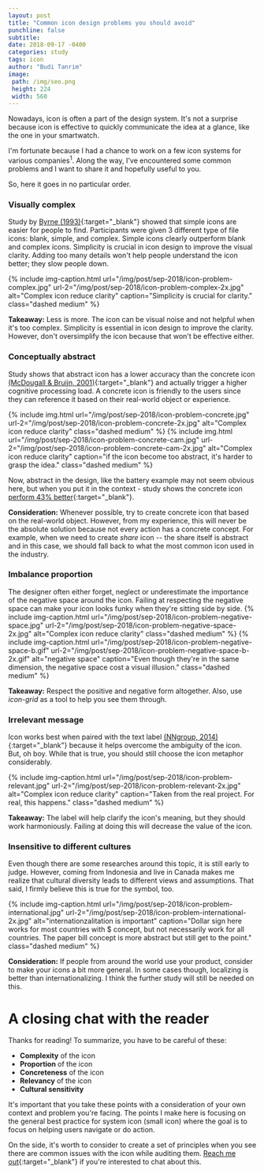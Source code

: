 ```yaml
---
layout: post
title: "Common icon design problems you should avoid"
punchline: false
subtitle: 
date: 2018-09-17 -0400
categories: study
tags: icon
author: "Budi Tanrim"
image:
 path: /img/seo.png
 height: 224
 width: 560
---
```


Nowadays, icon is often a part of the design system. It's not a surprise because icon is effective to quickly communicate the idea at a glance, like the one in your smartwatch.

I'm fortunate because I had a chance to work on a few icon systems for various companies<sup>1</sup>. Along the way, I've encountered some common problems and I want to share it and hopefully useful to you. 

So, here it goes in no particular order.

### Visually complex
Study by [Byrne (1993)][complex]{:target="_blank"} showed that simple icons are easier for people to find. Participants were given 3 different type of file icons: blank, simple, and complex. Simple icons clearly outperform blank and complex icons. Simplicity is crucial in icon design to improve the visual clarity. Adding too many details won't help people understand the icon better; they slow people down.

{% include img-caption.html url="/img/post/sep-2018/icon-problem-complex.jpg" url-2="/img/post/sep-2018/icon-problem-complex-2x.jpg" alt="Complex icon reduce clarity" caption="Simplicity is crucial for clarity." class="dashed medium" %}

**Takeaway:** Less is more. The icon can be visual noise and not helpful when it's too complex. Simplicity is essential in icon design to improve the clarity. However, don't oversimplify the icon because that won't be effective either.


### Conceptually abstract
Study shows that abstract icon has a lower accuracy than the concrete icon [(McDougall & Bruijn, 2001)][mcdougall]{:target="_blank"} and actually trigger a higher cognitive processing load. A concrete icon is friendly to the users since they can reference it based on their real-world object or experience.

{% include img.html url="/img/post/sep-2018/icon-problem-concrete.jpg" url-2="/img/post/sep-2018/icon-problem-concrete-2x.jpg" alt="Complex icon reduce clarity" class="dashed medium" %}
{% include img.html url="/img/post/sep-2018/icon-problem-concrete-cam.jpg" url-2="/img/post/sep-2018/icon-problem-concrete-cam-2x.jpg" alt="Complex icon reduce clarity" caption="if the icon become too abstract, it's harder to grasp the idea." class="dashed medium" %}

Now, abstract in the design, like the battery example may not seem obvious here, but when you put it in the context - study shows the concrete icon [perform 43% better][icon-concreteness]{:target="_blank"}.

**Consideration:** Whenever possible, try to create concrete icon that based on the real-world object. However, from my experience, this will never be the absolute solution because not every action has a concrete concept. For example, when we need to create _share_ icon -- the share itself is abstract and in this case, we should fall back to what the most common icon used in the industry.

### Imbalance proportion
The designer often either forget, neglect or underestimate the importance of the negative space around the icon. Failing at respecting the negative space can make your icon looks funky when they're sitting side by side.
{% include img-caption.html url="/img/post/sep-2018/icon-problem-negative-space.jpg" url-2="/img/post/sep-2018/icon-problem-negative-space-2x.jpg" alt="Complex icon reduce clarity" class="dashed medium" %}
{% include img-caption.html url="/img/post/sep-2018/icon-problem-negative-space-b.gif" url-2="/img/post/sep-2018/icon-problem-negative-space-b-2x.gif" alt="negative space" caption="Even though they're in the same dimension, the negative space cost a visual illusion." class="dashed medium" %}

**Takeaway:** Respect the positive and negative form altogether. Also, use _icon-grid_ as a tool to help you see them through.


### Irrelevant message
Icon works best when paired with the text label [(NNgroup, 2014)][nngroup-research]{:target="_blank"} because it helps overcome the ambiguity of the icon.
But, oh boy. While that is true, you should still choose the icon metaphor considerably.

{% include img-caption.html url="/img/post/sep-2018/icon-problem-relevant.jpg" url-2="/img/post/sep-2018/icon-problem-relevant-2x.jpg" alt="Complex icon reduce clarity" caption="Taken from the real project. For real, this happens." class="dashed medium" %}

**Takeaway:** The label will help clarify the icon's meaning, but they should work harmoniously. Failing at doing this will decrease the value of the icon.

### Insensitive to different cultures
Even though there are some researches around this topic, it is still early to judge. However, coming from Indonesia and live in Canada makes me realize that cultural diversity leads to different views and assumptions. That said, I firmly believe this is true for the symbol, too.

{% include img-caption.html url="/img/post/sep-2018/icon-problem-international.jpg" url-2="/img/post/sep-2018/icon-problem-international-2x.jpg" alt="internationzalitation is important" caption="Dollar sign here works for most countries with $ concept, but not necessarily work for all countries. The paper bill concept is more abstract but still get to the point." class="dashed medium" %}

**Consideration:** If people from around the world use your product, consider to make your icons a bit more general. In some cases though, localizing is better than internationalizing. I think the further study will still be needed on this.

# A closing chat with the reader
Thanks for reading! To summarize, you have to be careful of these:
- **Complexity** of the icon
- **Proportion** of the icon
- **Concreteness** of the icon
- **Relevancy** of the icon
- **Cultural sensitivity**

It's important that you take these points with a consideration of your own context and problem you're facing. The points I make here is focusing on the general best practice for system icon (small icon) where the goal is to focus on helping users navigate or do action.

On the side, it's worth to consider to create a set of principles when you see there are common issues with the icon while auditing them. [Reach me out][buditwitter]{:target="_blank"} if you're interested to chat about this.

[complex]: https://www.researchgate.net/publication/2466259_Using_Icons_to_Find_Documents_Simplicity_Is_Critical
[nngroup-research]: https://www.nngroup.com/articles/icon-usability/
[mcdougall]: https://www.researchgate.net/publication/12797317_Measuring_symbol_and_icon_characteristics_Norms_for_concreteness_complexity_meaningfulness_familiarity_and_semantic_distance_for_239_symbols
[concrete]: http://www.comm.rwth-aachen.de/files/effects_of_icon_concreteness.pdf
[icon-concreteness]: https://link.springer.com/chapter/10.1007/978-3-540-70540-6_12
[other-concreteness]: https://www.researchgate.net/publication/221009688_Effects_of_Icon_Concreteness_and_Complexity_on_Semantic_Transparency_Younger_vs_Older_Users
[buditwitter]: https://twitter.com/buditanrim

